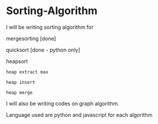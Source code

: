 # Sorting-Algorithm

I will be writing sorting algorithm for 

mergesorting [done]

quicksort [done - python only]

heapsort

	heap extract max
	
	heap insert
	
	heap merge
	

I will also be writing codes on graph algorithm. 

Language used are python and javascript for each algorithm